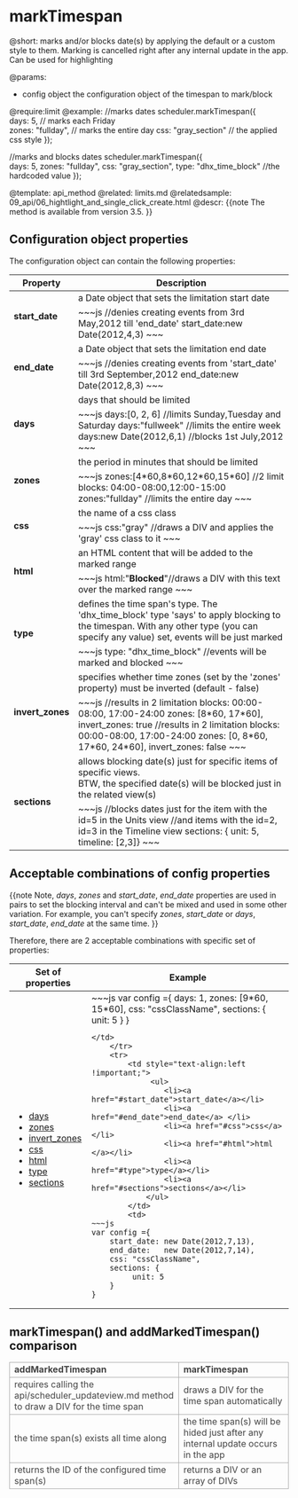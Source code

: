 markTimespan
=============
@short: 
	marks and/or blocks date(s) by applying the default or a custom style to them. Marking is cancelled right after any internal update in the app. Can be used for highlighting

@params: 
- config	object	the configuration object of the timespan to mark/block	

@require:limit
@example: 
//marks dates
scheduler.markTimespan({  
	days:  5,               // marks each Friday  
	zones: "fullday",       // marks the entire day
	css:   "gray_section"   // the applied css style
});

//marks and blocks dates
scheduler.markTimespan({  
	days:  5,
	zones: "fullday",
	css:   "gray_section",
    type:  "dhx_time_block" //the hardcoded value
});

@template:	api_method
@related:
	limits.md
@relatedsample:
	09_api/06_hightlight_and_single_click_create.html
@descr: 
{{note
 The method is available from version 3.5.
}}

Configuration object properties
---------------------------------------

The configuration object can contain the following properties:

<table class="list" cellspacing="0" cellpadding="5" border="0">
	<thead>
	<tr>
		<th>
			Property 
		</th>
		<th>
			Description
		</th>
	</tr>
	</thead>
	<tbody>
	<tr>
		<td rowspan=2><b id="start_date">start_date</b></td>
        <td> a Date object that sets the limitation start date</td>
    </tr>
    <tr>
		<td colspan=2 style="text-align:left !important; ">
~~~js
//denies creating events from 3rd May,2012 till 'end_date' 
start_date:new Date(2012,4,3)
~~~
		</td>
	</tr>
	<tr>
		<td rowspan=2><b id="end_date">end_date</b></td>
        <td> a Date object that sets the limitation end date</td>
    </tr>
    <tr>
		<td colspan=2 style="text-align:left !important;" >
~~~js
//denies creating events from 'start_date' till 3rd September,2012
end_date:new Date(2012,8,3)
~~~
		</td>
	</tr>
	<tr>
		<td rowspan=2><b id="days">days</b></td>
        <td> days that should be limited</td>
    </tr>
    <tr>
		<td colspan=2 style="text-align:left !important;" >
~~~js
days:[0, 2, 6] //limits Sunday,Tuesday and Saturday
days:"fullweek" //limits the entire week
days:new Date(2012,6,1) //blocks 1st July,2012
~~~
		</td>
	</tr>
 	<tr>
		<td rowspan=2><b id="zones">zones</b></td>
        <td>the period in minutes that should be limited</td>
    </tr>
    <tr>
		<td colspan=2 style="text-align:left !important;" >
~~~js
zones:[4*60,8*60,12*60,15*60] //2 limit blocks: 04:00-08:00,12:00-15:00
zones:"fullday" //limits the entire day
~~~
		</td>
	</tr>
 	<tr>
		<td rowspan=2><b id="css">css</b></td>
        <td>the name of a css class </td>
    </tr>
    <tr>
		<td colspan=2 style="text-align:left !important;" >
~~~js
css:"gray" //draws a DIV and applies the 'gray' css class to it
~~~
		</td>
	</tr>
 	<tr>
		<td rowspan=2><b id="html">html</b></td>
        <td>an HTML content that will be added to the marked range  </td>
    </tr>
    <tr>
		<td colspan=2 style="text-align:left !important;" >
~~~js
html:"<b>Blocked</b>"//draws a DIV with this text over the marked range  
~~~
		</td>
	</tr>
 	<tr>
		<td rowspan=2><b id="type">type</b></td>
        <td>defines the time span's type. The 'dhx_time_block' type 'says' to apply blocking to the timespan.  With any other type (you can specify any value) set, events will be just marked </td>
    </tr>
    <tr>
		<td colspan=2 style="text-align:left !important;" >
~~~js
type: "dhx_time_block" //events will be marked and blocked  
~~~
		</td>
	</tr> 
 	<tr>
		<td rowspan=2><b id="invert_zones">invert_zones</b></td>
        <td>specifies whether time zones (set by the 'zones' property) must be inverted (default - false) </td>
    </tr>
    <tr>
		<td colspan=2 style="text-align:left !important;" >
~~~js
//results in 2 limitation blocks: 00:00-08:00, 17:00-24:00
zones: [8*60, 17*60], invert_zones: true 
//results in 2 limitation blocks: 00:00-08:00, 17:00-24:00
zones: [0, 8*60, 17*60, 24*60], invert_zones: false
~~~
		</td>
	</tr> 
 	<tr>
		<td rowspan=2><b id="sections">sections</b></td>
        <td>allows blocking date(s) just for specific items of specific views.<br> BTW, the specified date(s) will be blocked just in the related view(s)</td>
    </tr>
    <tr>
		<td colspan=2 style="text-align:left !important;" >
~~~js
//blocks dates  just for the item with the id=5 in the Units view 
//and items with the id=2, id=3 in the Timeline view 
sections: { unit: 5, timeline: [2,3]}
~~~
		</td>
	</tr> 
    </tbody>
</table>

Acceptable combinations of config properties
-------------------------------------------------
{{note
Note, *days*, *zones* and *start_date*, *end_date* properties are used in pairs to set the blocking interval and can't be mixed and used in some other variation.
For example, you can't specify *zones*, *start_date* or *days*, *start_date*, *end_date* at the same time.
}}

Therefore, there are 2 acceptable combinations with specific set of properties:

<table class="list" cellspacing="0" cellpadding="5" border="0">
	<thead>
	<tr>
		<th>
			Set of properties 
		</th>
		<th>
			Example
		</th>
	</tr>
	</thead>
	<tbody>
	<tr>
		<td style="text-align:left !important;">
        	<ul>
				<li><a href="#days">days</a></li>
				<li><a href="#zones">zones</a></li>
				<li><a href="#invert_zones">invert_zones</a></li>
				<li><a href="#css">css</a></li>
                <li><a href="#html">html </a></li>
				<li><a href="#type">type</a></li>
				<li><a href="#sections">sections</a></li>
            </ul>
		<td>
~~~js
var config ={
	days:  1, 
	zones: [9*60, 15*60], 
	css: "cssClassName", 
	sections: {
	     unit: 5
	}
}

~~~
</td>
	</tr>
	<tr>
		<td style="text-align:left !important;"> 
             <ul>
				<li><a href="#start_date">start_date</a></li>
				<li><a href="#end_date">end_date</a> </li>
				<li><a href="#css">css</a></li>
                <li><a href="#html">html </a></li>
				<li><a href="#type">type</a></li>
				<li><a href="#sections">sections</a></li>
            </ul>
        </td>
		<td>
~~~js
var config ={
	start_date: new Date(2012,7,13),
	end_date:   new Date(2012,7,14),
	css: "cssClassName",
	sections: {
	     unit: 5
	}
}
~~~
</td>
	</tr>
    </tbody>
</table>




markTimespan() and addMarkedTimespan() comparison
-----------------------------------------------------------

<table style='border-collapse: collapse; color:#444444' >
<tr><td markdown='1' style='font-weight:bold; border:1px solid #AAA;'>
addMarkedTimespan  
</td><td markdown='1' style='font-weight:bold; border:1px solid #AAA;'>
markTimespan  
</td></tr>
<tr><td markdown='1' style='border:1px solid #AAA;'>
requires calling the api/scheduler_updateview.md method to draw a DIV for the time span  
</td><td markdown='1' style='border:1px solid #AAA;'>
draws a DIV for the time span automatically  
</td></tr>
<tr><td markdown='1' style='border:1px solid #AAA;'>
the time span(s) exists all time along  
</td><td markdown='1' style='border:1px solid #AAA;'>
 the time span(s) will be hided just after any internal update occurs in the app  
</td></tr>
<tr><td markdown='1' style='border:1px solid #AAA;'>
returns the ID of the configured time span(s)  
</td><td markdown='1' style='border:1px solid #AAA;'>
returns a DIV or an array of DIVs  
</td></tr>
</table>

